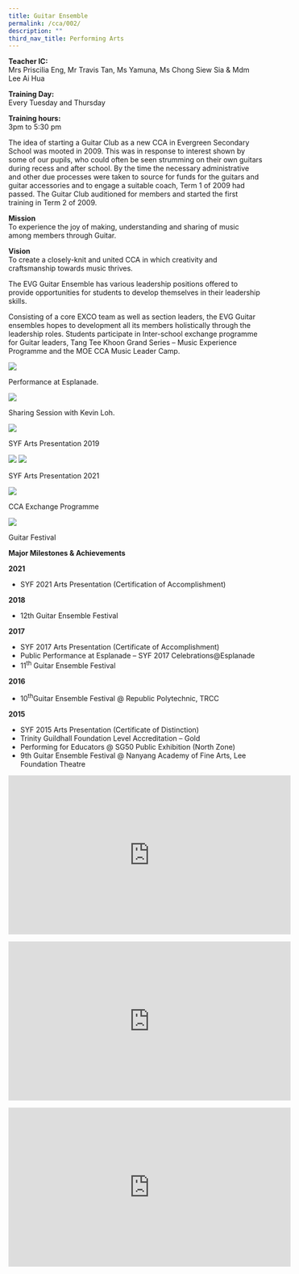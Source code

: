 ```yaml
---
title: Guitar Ensemble
permalink: /cca/002/
description: ""
third_nav_title: Performing Arts
---
```

<p><strong>Teacher IC:</strong><br>Mrs Priscilia Eng, Mr Travis Tan, Ms Yamuna, Ms Chong Siew Sia &amp; Mdm Lee Ai Hua</p>
<p><strong>Training Day:</strong><br>Every Tuesday and Thursday</p>
<p><strong>Training hours:</strong><br>3pm to 5:30 pm</p>
<p>The idea of starting a Guitar Club as a new CCA in Evergreen Secondary School was mooted in 2009. This was in response to interest shown by some of our pupils, who could often be seen strumming on their own guitars during recess and after school. By the time the necessary administrative and other due processes were taken to source for funds for the guitars and guitar accessories and to engage a suitable coach, Term 1 of 2009 had passed. The Guitar Club auditioned for members and started the first training in Term 2 of 2009.</p>
<p><strong>Mission</strong><br>To experience the joy of making, understanding and sharing of music among members through Guitar.</p>
<p><strong>Vision</strong><br>To create a closely-knit and united CCA in which creativity and craftsmanship towards music thrives.</p>
<p>The EVG Guitar Ensemble has various leadership positions offered to provide opportunities for students to develop themselves in their leadership skills.</p>
<p>Consisting of a core EXCO team as well as section leaders, the EVG Guitar ensembles hopes to development all its members holistically through the leadership roles. Students participate in Inter-school exchange programme for Guitar leaders, Tang Tee Khoon Grand Series – Music Experience Programme and the MOE CCA Music Leader Camp.</p>
<img src="/images/guitar1.jpg">
<p>Performance at Esplanade.</p>
<img src="/images/guitar2.jpg">
<p>Sharing Session with Kevin Loh.</p>
<img src="/images/guitar3.jpg">
<p>SYF Arts Presentation 2019</p>
<img src="/images/guitar4.jpg">
<img src="/images/guitar5.jpg">
<p>SYF Arts Presentation 2021</p>
<img src="/images/guitar6.jpg">
<p>CCA Exchange Programme</p>
<img src="/images/guitar7.jpg">
<p>Guitar Festival</p>
<p><strong>Major Milestones &amp; Achievements</strong></p>
<p><strong>2021</strong></p>
<ul>
<li>SYF 2021 Arts Presentation (Certification of Accomplishment)</li>
</ul>
<p><strong>2018</strong></p>
<ul>
<li>12th Guitar Ensemble Festival</li>
</ul>
<p><strong>2017</strong></p>
<ul>
<li>SYF 2017 Arts Presentation (Certificate of Accomplishment)</li>
<li>Public Performance at Esplanade – SYF 2017 Celebrations@Esplanade</li>
<li>11<sup>th</sup>&nbsp;Guitar Ensemble Festival</li>
</ul>
<p><strong>2016</strong></p>
<ul>
<li>10<sup>th</sup>Guitar Ensemble Festival @ Republic Polytechnic, TRCC</li>
</ul>
<p><strong>2015</strong></p>
<ul>
<li>SYF 2015 Arts Presentation (Certificate of Distinction)</li>
<li>Trinity Guildhall Foundation Level Accreditation – Gold</li>
<li>Performing for Educators @ SG50 Public Exhibition (North Zone)</li>
<li>9th Guitar Ensemble Festival @ Nanyang Academy of Fine Arts, Lee Foundation Theatre</li>
</ul>
<p><iframe allowfullscreen="" allow="accelerometer; autoplay; clipboard-write; encrypted-media; gyroscope; picture-in-picture; web-share" frameborder="0" title="12th GEF EVG - El Bimbo" src="https://www.youtube.com/embed/oiXUHhrPJyQ" height="315" width="560"></iframe></p>
<p><iframe allowfullscreen="" allow="accelerometer; autoplay; clipboard-write; encrypted-media; gyroscope; picture-in-picture; web-share" frameborder="0" title="12th GEF EVG - Una Noche de Espana" src="https://www.youtube.com/embed/skaLj6qyhao" height="315" width="560"></iframe></p>
<p><iframe allowfullscreen="" allow="accelerometer; autoplay; clipboard-write; encrypted-media; gyroscope; picture-in-picture; web-share" frameborder="0" title="12th GEF EVG - Believer" src="https://www.youtube.com/embed/QGFhOmEtcwc" height="315" width="560"></iframe></p>